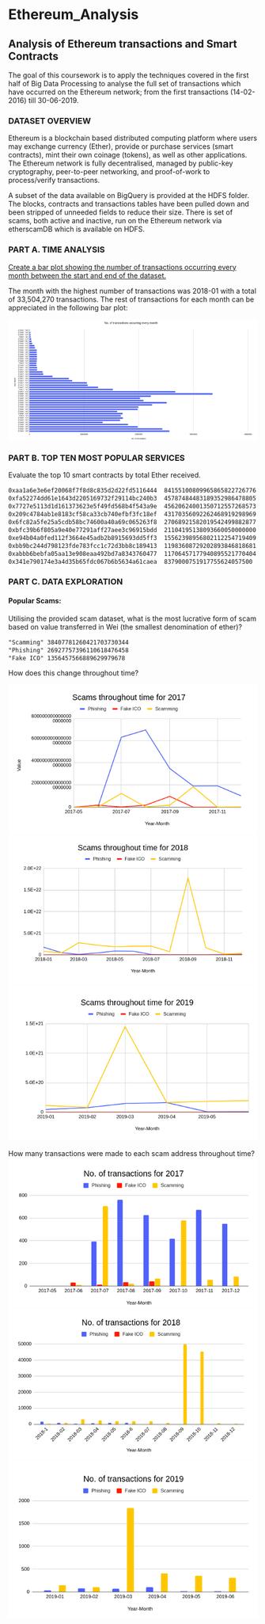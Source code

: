 # Ethereum_Analysis
## Analysis of Ethereum transactions and Smart Contracts

The goal of this coursework is to apply the techniques covered in the first half of Big Data Processing to analyse the full set of transactions which have occurred on the Ethereum network; from the first transactions (14-02-2016) till 30-06-2019. 

### DATASET OVERVIEW

Ethereum is a blockchain based distributed computing platform where users may exchange currency (Ether), provide or purchase services (smart contracts), mint their own coinage (tokens), as well as other applications. The Ethereum network is fully decentralised, managed by public-key cryptography, peer-to-peer networking, and proof-of-work to process/verify transactions.

A subset of the data available on BigQuery is provided at the HDFS folder. The blocks, contracts and transactions tables have been pulled down and been stripped of unneeded fields to reduce their size. There is set of scams, both active and inactive, run on the Ethereum network via etherscamDB which is available on HDFS.

### PART A. TIME ANALYSIS

<u>Create a bar plot showing the number of transactions occurring every month between the start and end of the dataset.</u>

The month with the highest number of transactions was 2018-01 with a total of 33,504,270
transactions. The rest of transactions for each month can be appreciated in the following bar plot:

![](images/partA-topten.png)

### PART B. TOP TEN MOST POPULAR SERVICES

</u>Evaluate the top 10 smart contracts by total Ether received.</u>

```
0xaa1a6e3e6ef20068f7f8d8c835d2d22fd5116444	84155100809965865822726776
0xfa52274dd61e1643d2205169732f29114bc240b3	45787484483189352986478805
0x7727e5113d1d161373623e5f49fd568b4f543a9e	45620624001350712557268573
0x209c4784ab1e8183cf58ca33cb740efbf3fc18ef	43170356092262468919298969
0x6fc82a5fe25a5cdb58bc74600a40a69c065263f8	27068921582019542499882877
0xbfc39b6f805a9e40e77291aff27aee3c96915bdd	21104195138093660050000000
0xe94b04a0fed112f3664e45adb2b8915693dd5ff3	15562398956802112254719409
0xbb9bc244d798123fde783fcc1c72d3bb8c189413	11983608729202893846818681
0xabbb6bebfa05aa13e908eaa492bd7a8343760477	11706457177940895521770404
0x341e790174e3a4d35b65fdc067b6b5634a61caea	8379000751917755624057500
```

### PART C. DATA EXPLORATION
#### Popular Scams: 
Utilising the provided scam dataset, what is the most lucrative form of scam based on value transferred in Wei (the smallest denomination of ether)?

```
"Scamming" 38407781260421703730344
"Phishing" 26927757396110618476458
"Fake ICO" 1356457566889629979678
```
How does this change throughout time? 

![](images/partC1.png)
![](images/partC2.png)
![](images/partC3.png)

How many transactions were made to each scam address throughout time?
![](images/partC4.png)
![](images/partC5.png)
![](images/partC6.png)